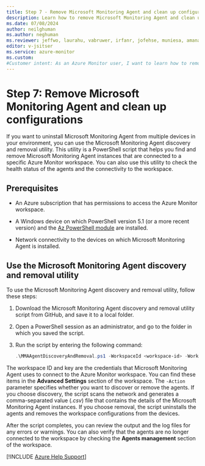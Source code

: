 ```yaml
---
title: Step 7 - Remove Microsoft Monitoring Agent and clean up configurations
description: Learn how to remove Microsoft Monitoring Agent and clean up configurations as part of the process of migrating to Azure Monitor Agent.
ms.date: 07/08/2024
author: neilghuman
ms.author: neghuman
ms.reviewer: jeffwo, laurahu, vabruwer, irfanr, jofehse, muniesa, amanan, v-leedennis
editor: v-jsitser
ms.service: azure-monitor
ms.custom: 
#Customer intent: As an Azure Monitor user, I want to learn how to remove Microsoft Monitoring Agent and clean up configurations so that I can successfully migrate to Azure Monitor Agent.
---
```

# Step 7: Remove Microsoft Monitoring Agent and clean up configurations

If you want to uninstall Microsoft Monitoring Agent from multiple devices in your environment, you can use the Microsoft Monitoring Agent discovery and removal utility. This utility is a PowerShell script that helps you find and remove Microsoft Monitoring Agent instances that are connected to a specific Azure Monitor workspace. You can also use this utility to check the health status of the agents and the connectivity to the workspace.

## Prerequisites

- An Azure subscription that has permissions to access the Azure Monitor workspace.

- A Windows device on which PowerShell version 5.1 (or a more recent version) and the [Az PowerShell module](/powershell/azure/new-azureps-module-az) are installed.

- Network connectivity to the devices on which Microsoft Monitoring Agent is installed.

## Use the Microsoft Monitoring Agent discovery and removal utility

To use the Microsoft Monitoring Agent discovery and removal utility, follow these steps:

1. Download the Microsoft Monitoring Agent discovery and removal utility script from GitHub, and save it to a local folder.

1. Open a PowerShell session as an administrator, and go to the folder in which you saved the script.

1. Run the script by entering the following command:

   ```powershell
   .\MMAAgentDiscoveryAndRemoval.ps1 -WorkspaceId <workspace-id> -WorkspaceKey <workspace-key> -Action <name-of-action>
   ```

The workspace ID and key are the credentials that Microsoft Monitoring Agent uses to connect to the Azure Monitor workspace. You can find these items in the **Advanced Settings** section of the workspace. The `-Action` parameter specifies whether you want to discover or remove the agents. If you choose discovery, the script scans the network and generates a comma-separated value (*.csv*) file that contains the details of the Microsoft Monitoring Agent instances. If you choose removal, the script uninstalls the agents and removes the workspace configurations from the devices.

After the script completes, you can review the output and the log files for any errors or warnings. You can also verify that the agents are no longer connected to the workspace by checking the **Agents management** section of the workspace.

[!INCLUDE [Azure Help Support](../../../../includes/azure-help-support.md)]
